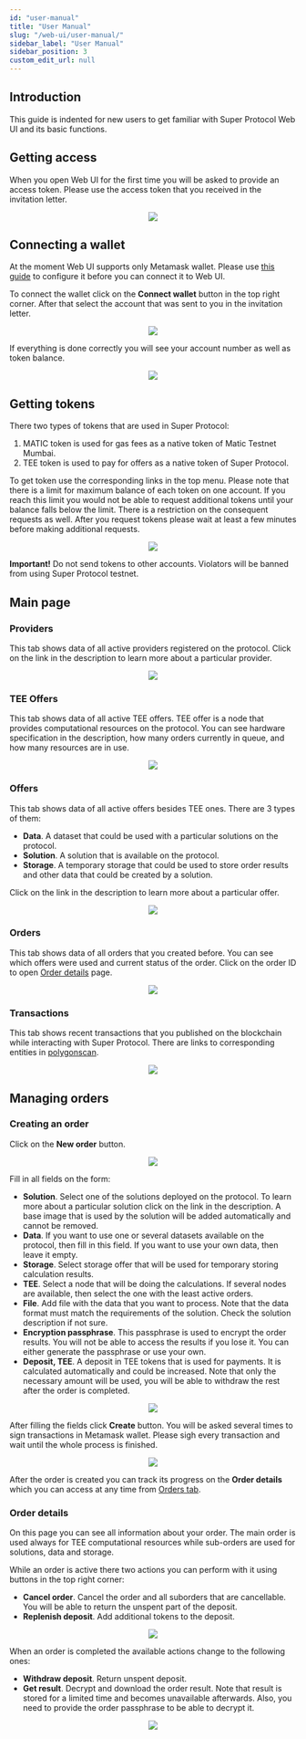 ```yaml
---
id: "user-manual"
title: "User Manual"
slug: "/web-ui/user-manual/"
sidebar_label: "User Manual"
sidebar_position: 3
custom_edit_url: null
---
```


## Introduction

This guide is indented for new users to get familiar with Super Protocol Web UI and its basic functions.

## Getting access

When you open Web UI for the first time you will be asked to provide an access token. Please use the access token that you received in the invitation letter.

<p align="center"><img src={require('./images/um-01.png').default}/></p>

## Connecting a wallet

At the moment Web UI supports only Metamask wallet. Please use [this guide](./metamask) to configure it before you can connect it to Web UI.

To connect the wallet click on the **Connect wallet** button in the top right corner. After that select the account that was sent to you in the invitation letter.

<p align="center"><img src={require('./images/um-02.png').default}/></p>

If everything is done correctly you will see your account number as well as token balance.

<p align="center"><img src={require('./images/um-03.png').default}/></p>

## Getting tokens

There two types of tokens that are used in Super Protocol:
1. MATIC token is used for gas fees as a native token of Matic Testnet Mumbai.
2. TEE token is used to pay for offers as a native token of Super Protocol.

To get token use the corresponding links in the top menu. Please note that there is a limit for maximum balance of each token on one account. If you reach this limit you would not be able to request additional tokens until your balance falls below the limit. There is a restriction on the consequent requests as well. After you request tokens please wait at least a few minutes before making additional requests.

<p align="center"><img src={require('./images/um-04.png').default}/></p>

**Important!** Do not send tokens to other accounts. Violators will be banned from using Super Protocol testnet.

## Main page

### Providers

This tab shows data of all active providers registered on the protocol. Click on the link in the description to learn more about a particular provider.

<p align="center"><img src={require('./images/um-05.png').default}/></p>

### TEE Offers

This tab shows data of all active TEE offers. TEE offer is a node that provides computational resources on the protocol. You can see hardware specification in the description, how many orders currently in queue, and how many resources are in use.

<p align="center"><img src={require('./images/um-06.png').default}/></p>

### Offers

This tab shows data of all active offers besides TEE ones. There are 3 types of them:
- **Data**. A dataset that could be used with a particular solutions on the protocol.
- **Solution**. A solution that is available on the protocol.
- **Storage**. A temporary storage that could be used to store order results and other data that could be created by a solution.

Click on the link in the description to learn more about a particular offer.

<p align="center"><img src={require('./images/um-07.png').default}/></p>

### Orders

This tab shows data of all orders that you created before. You can see which offers were used and current status of the order. Click on the order ID to open [Order details](#order-details) page.

<p align="center"><img src={require('./images/um-08.png').default}/></p>

### Transactions

This tab shows recent transactions that you published on the blockchain while interacting with Super Protocol. There are links to corresponding entities in [polygonscan](https://mumbai.polygonscan.com/).

<p align="center"><img src={require('./images/um-09.png').default}/></p>

## Managing orders

### Creating an order

Click on the **New order** button.

<p align="center"><img src={require('./images/um-10.png').default}/></p>

Fill in all fields on the form:
- **Solution**. Select one of the solutions deployed on the protocol. To learn more about a particular solution click on the link in the description. A base image that is used by the solution will be added automatically and cannot be removed.
- **Data**. If you want to use one or several datasets available on the protocol, then fill in this field. If you want to use your own data, then leave it empty.
- **Storage**. Select storage offer that will be used for temporary storing calculation results.
- **TEE**. Select a node that will be doing the calculations. If several nodes are available, then select the one with the least active orders.
- **File**. Add file with the data that you want to process. Note that the data format must match the requirements of the solution. Check the solution description if not sure.
- **Encryption passphrase**. This passphrase is used to encrypt the order results. You will not be able to access the results if you lose it. You can either generate the passphrase or use your own.
- **Deposit, TEE**. A deposit in TEE tokens that is used for payments. It is calculated automatically and could be increased. Note that only the necessary amount will be used, you will be able to withdraw the rest after the order is completed.

<p align="center"><img src={require('./images/um-11.png').default}/></p>

After filling the fields click **Create** button. You will be asked several times to sign transactions in Metamask wallet. Please sigh every transaction and wait until the whole process is finished.

<p align="center"><img src={require('./images/um-12.png').default}/></p>

After the order is created you can track its progress on the **Order details** which you can access at any time from [Orders tab](#orders).

### Order details

On this page you can see all information about your order. The main order is used always for TEE computational resources while sub-orders are used for solutions, data and storage.

While an order is active there two actions you can perform with it using buttons in the top right corner:
- **Cancel order**. Cancel the order and all suborders that are cancellable. You will be able to return the unspent part of the deposit.
- **Replenish deposit**. Add additional tokens to the deposit.

<p align="center"><img src={require('./images/um-13.png').default}/></p>

When an order is completed the available actions change to the following ones:
- **Withdraw deposit**. Return unspent deposit.
- **Get result**. Decrypt and download the order result. Note that result is stored for a limited time and becomes unavailable afterwards. Also, you need to provide the order passphrase to be able to decrypt it.

<p align="center"><img src={require('./images/um-14.png').default}/></p>